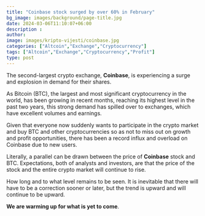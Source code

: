 ```yaml
---
title: "Coinbase stock surged by over 60% in February"
bg_image: images/background/page-title.jpg
date: 2024-03-06T11:10:07+06:00
description :
author: 
image: images/kripto-vijesti/coinbase.jpg
categories: ["Altcoin","Exchange","Cryptocurrency"]
tags: ["Altcoin","Exchange","Cryptocurrency","Profit"]
type: post
---
```

The second-largest crypto exchange, **Coinbase**, is experiencing a surge and explosion in demand for their shares.

As Bitcoin (BTC), the largest and most significant cryptocurrency in the world, has been growing in recent months, reaching its highest level in the past two years, this strong demand has spilled over to exchanges, which have excellent volumes and earnings.

Given that everyone now suddenly wants to participate in the crypto market and buy BTC and other cryptocurrencies so as not to miss out on growth and profit opportunities, there has been a record influx and overload on Coinbase due to new users.

Literally, a parallel can be drawn between the price of **Coinbase** stock and BTC.
Expectations, both of analysts and investors, are that the price of the stock and the entire crypto market will continue to rise.

How long and to what level remains to be seen. It is inevitable that there will have to be a correction sooner or later, but the trend is upward and will continue to be upward.

**We are warming up for what is yet to come**.








